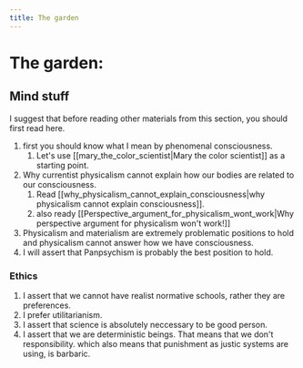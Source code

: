 ```yaml
---
title: The garden
---
```

# The garden:
## Mind stuff
I suggest that before reading other materials from this section, you should first read here. 
1. first you should know what I mean by phenomenal consciousness.
   1. Let's use [[mary_the_color_scientist|Mary the color scientist]] as a starting point.  
2. Why currentist physicalism cannot explain how our bodies are related to our consciousness.
   1. Read [[why_physicalism_cannot_explain_consciousness|why physicalism cannot explain consciousness]].
   2. also ready [[Perspective_argument_for_physicalism_wont_work|Why perspective argument for physicalism won't work!]]
3. Physicalism and materialism are extremely problematic positions to hold and physicalism cannot answer how we have consciousness. 
4. I will assert that Panpsychism is probably the best position to hold. 

### Ethics
1. I assert that we cannot have realist normative schools, rather they are preferences. 
2. I prefer utilitarianism.
3. I assert that science is absolutely neccessary to be good person. 
4. I assert that we are deterministic beings. That means that we don't responsibility. which also means that punishment as justic systems are using, is barbaric.
